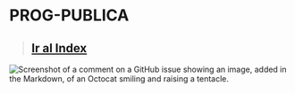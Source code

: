 # PROG-PUBLICA
> ## <a href="https://vgarcia299.github.io/PROG-PUBLICA/documentation/Index"> Ir al Index </a>
![Screenshot of a comment on a GitHub issue showing an image, added in the Markdown, of an Octocat smiling and raising a tentacle.](https://github.com/vgarcia299/PROG-PUBLICA/tree/main/documentation/cosas%20del%20readme)
